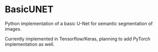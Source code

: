 # BasicUNET
Python implementation of a basic U-Net for semantic segmentation of images.

Currently implemented in Tensorflow/Keras, planning to add PyTorch implementation as well.

